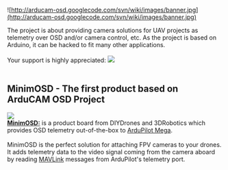 ![http://arducam-osd.googlecode.com/svn/wiki/images/banner.jpg](http://arducam-osd.googlecode.com/svn/wiki/images/banner.jpg)

The project is about providing camera solutions for UAV projects as telemetry over OSD and/or camera control, etc.
As the project is based on Arduino, it can be hacked to fit many other applications.
<br><br>
Your support is highly appreciated: <a href='https://www.paypal.com/cgi-bin/webscr?cmd=_s-xclick&hosted_button_id=7TNA3ZPZ5P4SN&address_override=1'><img src='https://www.paypalobjects.com/en_US/i/btn/btn_donateCC_LG.gif' /></a>
<br><br>
<h2>MinimOSD - The first product based on ArduCAM OSD Project</h2>

<img src='http://arducam-osd.googlecode.com/svn/wiki/images/MinimOSD.jpg' />

<br>
<b><a href='minimosd.md'>MinimOSD:</a></b> is a product board from DIYDrones and 3DRobotics which provides OSD telemetry out-of-the-box to <a href='http://code.google.com/p/ardupilot-mega/wiki/home'>ArduPilot Mega</a>.<br>
<br>
MinimOSD is the perfect solution for attaching FPV cameras to your drones.<br>
It adds telemetry data to the video signal coming from the camera aboard by reading <a href='http://qgroundcontrol.org/mavlink/start'>MAVLink</a> messages from ArduPilot's telemetry port.